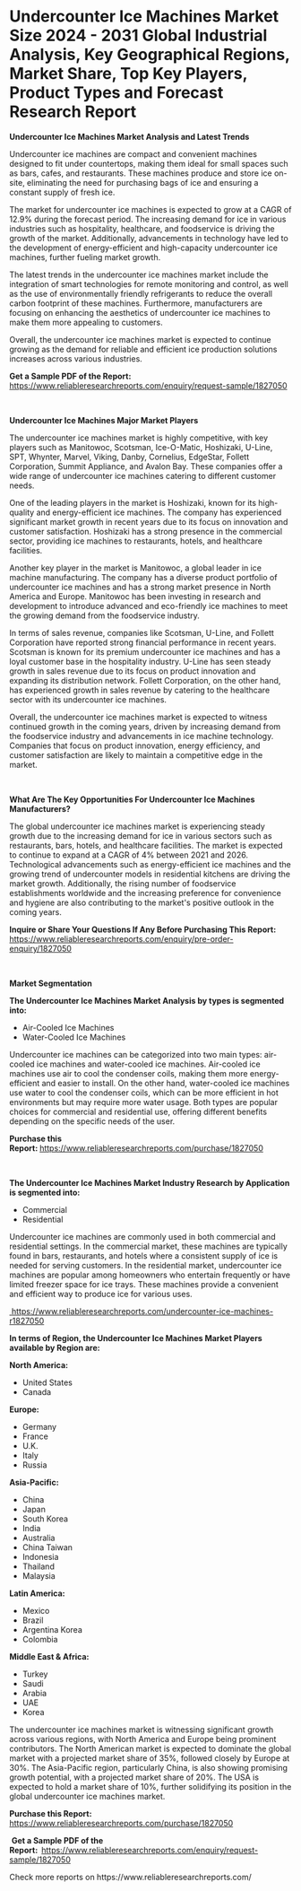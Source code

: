 <p><h1>Undercounter Ice Machines Market Size 2024 - 2031 Global Industrial Analysis, Key Geographical Regions, Market Share, Top Key Players, Product Types and Forecast Research Report</h1></p><p><strong>Undercounter Ice Machines Market Analysis and Latest Trends</strong></p>
<p><p>Undercounter ice machines are compact and convenient machines designed to fit under countertops, making them ideal for small spaces such as bars, cafes, and restaurants. These machines produce and store ice on-site, eliminating the need for purchasing bags of ice and ensuring a constant supply of fresh ice.</p><p>The market for undercounter ice machines is expected to grow at a CAGR of 12.9% during the forecast period. The increasing demand for ice in various industries such as hospitality, healthcare, and foodservice is driving the growth of the market. Additionally, advancements in technology have led to the development of energy-efficient and high-capacity undercounter ice machines, further fueling market growth.</p><p>The latest trends in the undercounter ice machines market include the integration of smart technologies for remote monitoring and control, as well as the use of environmentally friendly refrigerants to reduce the overall carbon footprint of these machines. Furthermore, manufacturers are focusing on enhancing the aesthetics of undercounter ice machines to make them more appealing to customers.</p><p>Overall, the undercounter ice machines market is expected to continue growing as the demand for reliable and efficient ice production solutions increases across various industries.</p></p>
<p><strong>Get a Sample PDF of the Report:&nbsp;</strong> <a href="https://www.reliableresearchreports.com/enquiry/request-sample/1827050">https://www.reliableresearchreports.com/enquiry/request-sample/1827050</a></p>
<p>&nbsp;</p>
<p><strong>Undercounter Ice Machines Major Market Players</strong></p>
<p><p>The undercounter ice machines market is highly competitive, with key players such as Manitowoc, Scotsman, Ice-O-Matic, Hoshizaki, U-Line, SPT, Whynter, Marvel, Viking, Danby, Cornelius, EdgeStar, Follett Corporation, Summit Appliance, and Avalon Bay. These companies offer a wide range of undercounter ice machines catering to different customer needs.</p><p>One of the leading players in the market is Hoshizaki, known for its high-quality and energy-efficient ice machines. The company has experienced significant market growth in recent years due to its focus on innovation and customer satisfaction. Hoshizaki has a strong presence in the commercial sector, providing ice machines to restaurants, hotels, and healthcare facilities.</p><p>Another key player in the market is Manitowoc, a global leader in ice machine manufacturing. The company has a diverse product portfolio of undercounter ice machines and has a strong market presence in North America and Europe. Manitowoc has been investing in research and development to introduce advanced and eco-friendly ice machines to meet the growing demand from the foodservice industry.</p><p>In terms of sales revenue, companies like Scotsman, U-Line, and Follett Corporation have reported strong financial performance in recent years. Scotsman is known for its premium undercounter ice machines and has a loyal customer base in the hospitality industry. U-Line has seen steady growth in sales revenue due to its focus on product innovation and expanding its distribution network. Follett Corporation, on the other hand, has experienced growth in sales revenue by catering to the healthcare sector with its undercounter ice machines.</p><p>Overall, the undercounter ice machines market is expected to witness continued growth in the coming years, driven by increasing demand from the foodservice industry and advancements in ice machine technology. Companies that focus on product innovation, energy efficiency, and customer satisfaction are likely to maintain a competitive edge in the market.</p></p>
<p>&nbsp;</p>
<p><strong>What Are The Key Opportunities For Undercounter Ice Machines Manufacturers?</strong></p>
<p><p>The global undercounter ice machines market is experiencing steady growth due to the increasing demand for ice in various sectors such as restaurants, bars, hotels, and healthcare facilities. The market is expected to continue to expand at a CAGR of 4% between 2021 and 2026. Technological advancements such as energy-efficient ice machines and the growing trend of undercounter models in residential kitchens are driving the market growth. Additionally, the rising number of foodservice establishments worldwide and the increasing preference for convenience and hygiene are also contributing to the market's positive outlook in the coming years.</p></p>
<p><strong>Inquire or Share Your Questions If Any Before Purchasing This Report:</strong> <a href="https://www.reliableresearchreports.com/enquiry/pre-order-enquiry/1827050">https://www.reliableresearchreports.com/enquiry/pre-order-enquiry/1827050</a></p>
<p>&nbsp;</p>
<p><strong>Market Segmentation</strong></p>
<p><strong>The Undercounter Ice Machines Market Analysis by types is segmented into:</strong></p>
<p><ul><li>Air-Cooled Ice Machines</li><li>Water-Cooled Ice Machines</li></ul></p>
<p><p>Undercounter ice machines can be categorized into two main types: air-cooled ice machines and water-cooled ice machines. Air-cooled ice machines use air to cool the condenser coils, making them more energy-efficient and easier to install. On the other hand, water-cooled ice machines use water to cool the condenser coils, which can be more efficient in hot environments but may require more water usage. Both types are popular choices for commercial and residential use, offering different benefits depending on the specific needs of the user.</p></p>
<p><strong>Purchase this Report:&nbsp;</strong><a href="https://www.reliableresearchreports.com/purchase/1827050">https://www.reliableresearchreports.com/purchase/1827050</a></p>
<p>&nbsp;</p>
<p><strong>The Undercounter Ice Machines Market Industry Research by Application is segmented into:</strong></p>
<p><ul><li>Commercial</li><li>Residential</li></ul></p>
<p><p>Undercounter ice machines are commonly used in both commercial and residential settings. In the commercial market, these machines are typically found in bars, restaurants, and hotels where a consistent supply of ice is needed for serving customers. In the residential market, undercounter ice machines are popular among homeowners who entertain frequently or have limited freezer space for ice trays. These machines provide a convenient and efficient way to produce ice for various uses.</p></p>
<p><a href="https://www.reliableresearchreports.com/undercounter-ice-machines-r1827050">&nbsp;https://www.reliableresearchreports.com/undercounter-ice-machines-r1827050</a></p>
<p><strong>In terms of Region, the Undercounter Ice Machines Market Players available by Region are:</strong></p>
<p>
    <p> <strong> North America: </strong>
        <ul>
            <li>United States</li>
            <li>Canada</li>
        </ul>
        </p> 
    <p> <strong> Europe: </strong>
        <ul>
            <li>Germany</li>
            <li>France</li>
            <li>U.K.</li>
            <li>Italy</li>
            <li>Russia</li>
        </ul>
        </p> 
    <p> <strong> Asia-Pacific: </strong>
        <ul>
            <li>China</li>
            <li>Japan</li>
            <li>South Korea</li>
            <li>India</li>
            <li>Australia</li>
            <li>China Taiwan</li>
            <li>Indonesia</li>
            <li>Thailand</li>
            <li>Malaysia</li>
        </ul>
        </p> 
    <p> <strong> Latin America: </strong>
        <ul>
            <li>Mexico</li>
            <li>Brazil</li>
            <li>Argentina Korea</li>
            <li>Colombia</li>
        </ul>
        </p> 
    <p> <strong> Middle East & Africa: </strong>
        <ul>
            <li>Turkey</li>
            <li>Saudi</li>
            <li>Arabia</li>
            <li>UAE</li>
            <li>Korea</li>
        </ul>
    </p>
    </p>
<p><p>The undercounter ice machines market is witnessing significant growth across various regions, with North America and Europe being prominent contributors. The North American market is expected to dominate the global market with a projected market share of 35%, followed closely by Europe at 30%. The Asia-Pacific region, particularly China, is also showing promising growth potential, with a projected market share of 20%. The USA is expected to hold a market share of 10%, further solidifying its position in the global undercounter ice machines market.</p></p>
<p><strong>Purchase this Report: </strong><a href="https://www.reliableresearchreports.com/purchase/1827050">https://www.reliableresearchreports.com/purchase/1827050</a></p>
<p>&nbsp;<strong>Get a Sample PDF of the Report:&nbsp;&nbsp;</strong><a href="https://www.reliableresearchreports.com/enquiry/request-sample/1827050">https://www.reliableresearchreports.com/enquiry/request-sample/1827050</a></p>
<p><strong></strong></p>
<p>Check more reports on https://www.reliableresearchreports.com/</p>